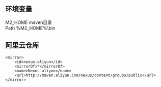 ## 环境变量
M2_HOME  maven目录  
Path %M2_HOME%\bin


## 阿里云仓库
```
<mirror>
    <id>nexus-aliyun</id>
    <mirrorOf>*</mirrorOf>
    <name>Nexus aliyun</name>
    <url>http://maven.aliyun.com/nexus/content/groups/public</url>
</mirror> 
```